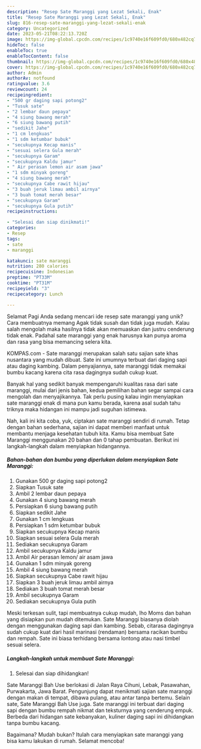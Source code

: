 ```yaml
---
description: "Resep Sate Maranggi yang Lezat Sekali, Enak"
title: "Resep Sate Maranggi yang Lezat Sekali, Enak"
slug: 816-resep-sate-maranggi-yang-lezat-sekali-enak
category: Uncategorized
date: 2023-05-21T08:22:13.720Z
image: https://img-global.cpcdn.com/recipes/1c9740e16f609fd0/680x482cq70/sate-maranggi-foto-resep-utama.jpg
hideToc: false
enableToc: true
enableTocContent: false
thumbnail: https://img-global.cpcdn.com/recipes/1c9740e16f609fd0/680x482cq70/sate-maranggi-foto-resep-utama.jpg
cover: https://img-global.cpcdn.com/recipes/1c9740e16f609fd0/680x482cq70/sate-maranggi-foto-resep-utama.jpg
author: Admin
authorAv: notfound
ratingvalue: 3.6
reviewcount: 24
recipeingredient:
- "500 gr daging sapi potong2"
- "Tusuk sate"
- "2 lembar daun pepaya"
- "4 siung bawang merah"
- "6 siung bawang putih"
- "sedikit Jahe"
- "1 cm lengkuas"
- "1 sdm ketumbar bubuk"
- "secukupnya Kecap manis"
- "sesuai selera Gula merah"
- "secukupnya Garam"
- "secukupnya Kaldu jamur"
- " Air perasan lemon air asam jawa"
- "1 sdm minyak goreng"
- "4 siung bawang merah"
- "secukupnya Cabe rawit hijau"
- "3 buah jeruk limau ambil airnya"
- "3 buah tomat merah besar"
- "secukupnya Garam"
- "secukupnya Gula putih"
recipeinstructions:

- "Selesai dan siap dinikmati!"
categories:
- Resep
tags:
- sate
- maranggi

katakunci: sate maranggi 
nutrition: 280 calories
recipecuisine: Indonesian
preptime: "PT33M"
cooktime: "PT31M"
recipeyield: "3"
recipecategory: Lunch

---
```



Selamat Pagi Anda sedang mencari ide resep sate maranggi yang unik? Cara membuatnya memang Agak tidak susah dan tidak juga mudah. Kalau salah mengolah maka hasilnya tidak akan memuaskan dan justru cenderung tidak enak. Padahal sate maranggi yang enak harusnya kan punya aroma dan rasa yang bisa memancing selera kita.


KOMPAS.com - Sate maranggi merupakan salah satu sajian sate khas nusantara yang mudah dibuat. Sate ini umumnya terbuat dari daging sapi atau daging kambing. Dalam penyajiannya, sate maranggi tidak memakai bumbu kacang karena cita rasa dagingnya sudah cukup kuat.

Banyak hal yang sedikit banyak mempengaruhi kualitas rasa dari sate maranggi, mulai dari jenis bahan, kedua pemilihan bahan segar sampai cara mengolah dan menyajikannya. Tak perlu pusing kalau ingin menyiapkan sate maranggi enak di mana pun kamu berada, karena asal sudah tahu triknya maka hidangan ini mampu jadi suguhan istimewa.


Nah, kali ini kita coba, yuk, ciptakan sate maranggi sendiri di rumah. Tetap dengan bahan sederhana, sajian ini dapat memberi manfaat untuk membantu menjaga kesehatan tubuh kita. Kamu bisa membuat Sate Maranggi menggunakan 20 bahan dan 0 tahap pembuatan. Berikut ini langkah-langkah dalam menyiapkan hidangannya.

<!--inarticleads1-->

##### Bahan-bahan dan bumbu yang diperlukan dalam menyiapkan Sate Maranggi:

1. Gunakan 500 gr daging sapi potong2
1. Siapkan Tusuk sate
1. Ambil 2 lembar daun pepaya
1. Gunakan 4 siung bawang merah
1. Persiapkan 6 siung bawang putih
1. Siapkan sedikit Jahe
1. Gunakan 1 cm lengkuas
1. Persiapkan 1 sdm ketumbar bubuk
1. Siapkan secukupnya Kecap manis
1. Siapkan sesuai selera Gula merah
1. Sediakan secukupnya Garam
1. Ambil secukupnya Kaldu jamur
1. Ambil  Air perasan lemon/ air asam jawa
1. Gunakan 1 sdm minyak goreng
1. Ambil 4 siung bawang merah
1. Siapkan secukupnya Cabe rawit hijau
1. Siapkan 3 buah jeruk limau ambil airnya
1. Sediakan 3 buah tomat merah besar
1. Ambil secukupnya Garam
1. Sediakan secukupnya Gula putih


Meski terkesan sulit, tapi membuatnya cukup mudah, lho Moms dan bahan yang disiapkan pun mudah ditemukan. Sate Maranggi biasanya diolah dengan menggunakan daging sapi dan kambing. Sebab, citarasa dagingnya sudah cukup kuat dari hasil marinasi (rendaman) bersama racikan bumbu dan rempah. Sate ini biasa terhidang bersama lontong atau nasi timbel sesuai selera. 

<!--inarticleads2-->

##### Langkah-langkah untuk membuat Sate Maranggi:


1. Selesai dan siap dihidangkan!

Sate Maranggi Bah Use berlokasi di Jalan Raya Cihuni, Lebak, Pasawahan, Purwakarta, Jawa Barat. Pengunjung dapat menikmati sajian sate maranggi dengan makan di tempat, dibawa pulang, atau antar tanpa bertemu. Selain sate, Sate Maranggi Bah Use juga. Sate maranggi ini terbuat dari daging sapi dengan bumbu rempah nikmat dan teksturnya yang cenderung empuk. Berbeda dari hidangan sate kebanyakan, kuliner daging sapi ini dihidangkan tanpa bumbu kacang. 

Bagaimana? Mudah bukan? Itulah cara menyiapkan sate maranggi yang bisa kamu lakukan di rumah. Selamat mencoba!
